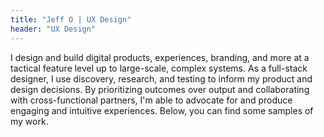 ```yaml
---
title: "Jeff O | UX Design"
header: "UX Design"
---
```

I design and build digital products, experiences, branding, and more at a tactical feature level up to large-scale, complex systems. As a full-stack designer, I use discovery, research, and testing to inform my product and design decisions. By prioritizing outcomes over output and collaborating with cross-functional partners, I'm able to advocate for and produce engaging and intuitive experiences. Below, you can find some samples of my work.